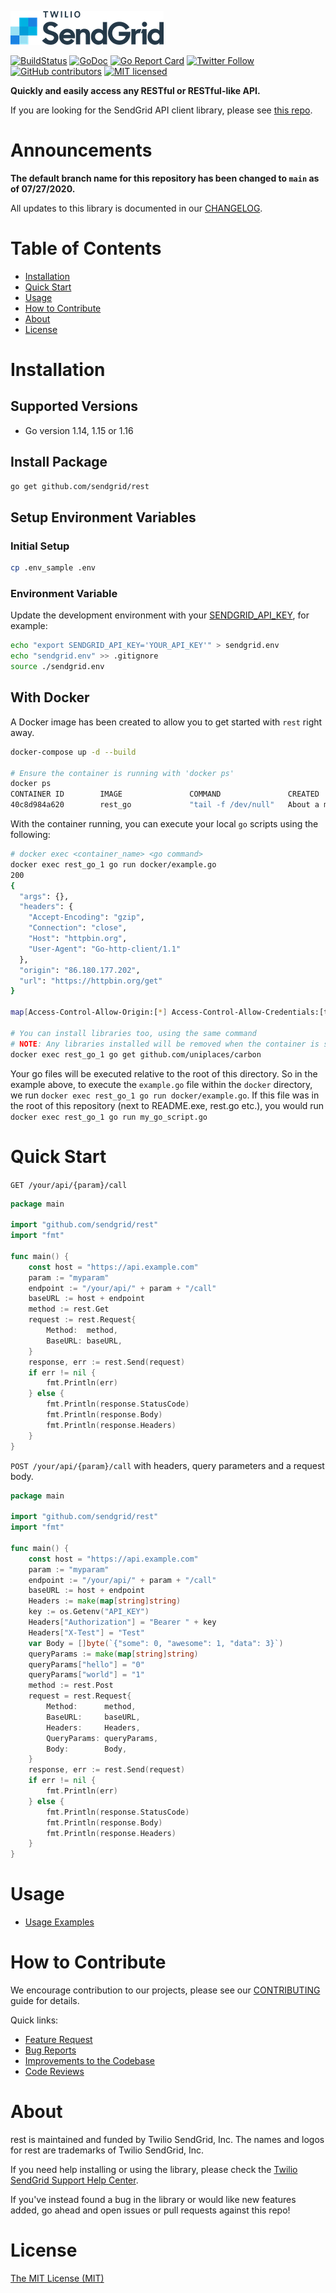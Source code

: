 ![SendGrid Logo](twilio_sendgrid_logo.png)

[![BuildStatus](https://github.com/sendgrid/rest/actions/workflows/test.yml/badge.svg)](https://github.com/sendgrid/rest/actions/workflows/test.yml)
[![GoDoc](https://godoc.org/github.com/sendgrid/rest?status.png)](http://godoc.org/github.com/sendgrid/rest)
[![Go Report Card](https://goreportcard.com/badge/github.com/sendgrid/rest)](https://goreportcard.com/report/github.com/sendgrid/rest)
[![Twitter Follow](https://img.shields.io/twitter/follow/sendgrid.svg?style=social&label=Follow)](https://twitter.com/sendgrid)
[![GitHub contributors](https://img.shields.io/github/contributors/sendgrid/rest.svg)](https://github.com/sendgrid/rest/graphs/contributors)
[![MIT licensed](https://img.shields.io/badge/license-MIT-blue.svg)](LICENSE)

**Quickly and easily access any RESTful or RESTful-like API.**

If you are looking for the SendGrid API client library, please see [this repo](https://github.com/sendgrid/sendgrid-go).

# Announcements
**The default branch name for this repository has been changed to `main` as of 07/27/2020.**

All updates to this library is documented in our [CHANGELOG](CHANGELOG.md).

# Table of Contents
- [Installation](#installation)
- [Quick Start](#quick-start)
- [Usage](#usage)
- [How to Contribute](#contribute)
- [About](#about)
- [License](#license)

<a name="installation"></a>
# Installation

## Supported Versions

- Go version 1.14, 1.15 or 1.16

## Install Package

```bash
go get github.com/sendgrid/rest
```

## Setup Environment Variables

### Initial Setup

```bash
cp .env_sample .env
```

### Environment Variable

Update the development environment with your [SENDGRID_API_KEY](https://app.sendgrid.com/settings/api_keys), for example:

```bash
echo "export SENDGRID_API_KEY='YOUR_API_KEY'" > sendgrid.env
echo "sendgrid.env" >> .gitignore
source ./sendgrid.env
```

## With Docker

A Docker image has been created to allow you to get started with `rest` right away.

```bash
docker-compose up -d --build

# Ensure the container is running with 'docker ps'
docker ps
CONTAINER ID        IMAGE               COMMAND               CREATED              STATUS              PORTS               NAMES
40c8d984a620        rest_go             "tail -f /dev/null"   About a minute ago   Up About a minute                       rest_go_1
```

With the container running, you can execute your local `go` scripts using the following:

```bash
# docker exec <container_name> <go command>
docker exec rest_go_1 go run docker/example.go
200
{
  "args": {},
  "headers": {
    "Accept-Encoding": "gzip",
    "Connection": "close",
    "Host": "httpbin.org",
    "User-Agent": "Go-http-client/1.1"
  },
  "origin": "86.180.177.202",
  "url": "https://httpbin.org/get"
}

map[Access-Control-Allow-Origin:[*] Access-Control-Allow-Credentials:[true] Via:[1.1 vegur] Connection:[keep-alive] Server:[gunicorn/19.9.0] Date:[Tue, 02 Oct 2018 18:20:43 GMT] Content-Type:[application/json] Content-Length:[233]]

# You can install libraries too, using the same command
# NOTE: Any libraries installed will be removed when the container is stopped.
docker exec rest_go_1 go get github.com/uniplaces/carbon
```

Your go files will be executed relative to the root of this directory. So in the example above, to execute the `example.go` file within the `docker` directory, we run `docker exec rest_go_1 go run docker/example.go`. If this file was in the root of this repository (next to README.exe, rest.go etc.), you would run `docker exec rest_go_1 go run my_go_script.go`

<a name="quick-start"></a>
# Quick Start

`GET /your/api/{param}/call`

```go
package main

import "github.com/sendgrid/rest"
import "fmt"

func main() {
	const host = "https://api.example.com"
	param := "myparam"
	endpoint := "/your/api/" + param + "/call"
	baseURL := host + endpoint
	method := rest.Get
	request := rest.Request{
		Method:  method,
		BaseURL: baseURL,
	}
	response, err := rest.Send(request)
	if err != nil {
		fmt.Println(err)
	} else {
		fmt.Println(response.StatusCode)
		fmt.Println(response.Body)
		fmt.Println(response.Headers)
	}
}
```

`POST /your/api/{param}/call` with headers, query parameters and a request body.

```go
package main

import "github.com/sendgrid/rest"
import "fmt"

func main() {
	const host = "https://api.example.com"
	param := "myparam"
	endpoint := "/your/api/" + param + "/call"
	baseURL := host + endpoint
	Headers := make(map[string]string)
	key := os.Getenv("API_KEY")
	Headers["Authorization"] = "Bearer " + key
	Headers["X-Test"] = "Test"
	var Body = []byte(`{"some": 0, "awesome": 1, "data": 3}`)
	queryParams := make(map[string]string)
	queryParams["hello"] = "0"
	queryParams["world"] = "1"
	method := rest.Post
	request = rest.Request{
		Method:      method,
		BaseURL:     baseURL,
		Headers:     Headers,
		QueryParams: queryParams,
		Body:        Body,
	}
	response, err := rest.Send(request)
	if err != nil {
		fmt.Println(err)
	} else {
		fmt.Println(response.StatusCode)
		fmt.Println(response.Body)
		fmt.Println(response.Headers)
	}
}
```

<a name="usage"></a>
# Usage

- [Usage Examples](USAGE.md)

<a name="contribute"></a>
# How to Contribute

We encourage contribution to our projects, please see our [CONTRIBUTING](CONTRIBUTING.md) guide for details.

Quick links:

- [Feature Request](CONTRIBUTING.md#feature-request)
- [Bug Reports](CONTRIBUTING.md#submit-a-bug-report)
- [Improvements to the Codebase](CONTRIBUTING.md#improvements-to-the-codebase)
- [Code Reviews](CONTRIBUTING.md#code-reviews)

<a name="about"></a>
# About

rest is maintained and funded by Twilio SendGrid, Inc. The names and logos for rest are trademarks of Twilio SendGrid, Inc.

If you need help installing or using the library, please check the [Twilio SendGrid Support Help Center](https://support.sendgrid.com).

If you've instead found a bug in the library or would like new features added, go ahead and open issues or pull requests against this repo!

<a name="license"></a>
# License
[The MIT License (MIT)](LICENSE)
